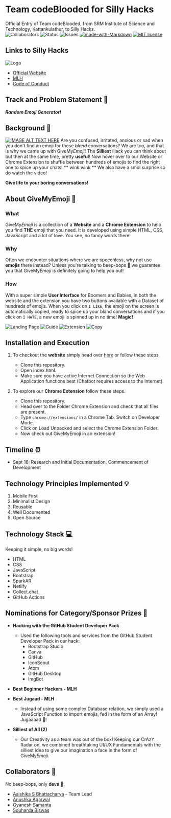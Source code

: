 # Team codeBlooded for Silly Hacks

Official Entry of Team codeBlooded, from SRM Institute of Science and Technology, Kattankulathur, to Silly Hacks. <br>
![Collaborators](https://img.shields.io/badge/collaborators-4-red)
![Status](https://img.shields.io/badge/status-working-orange)
![Issues](https://img.shields.io/badge/issues-0-blue)
[![made-with-Markdown](https://img.shields.io/badge/Made%20with-Markdown-1f425f.svg)](http://commonmark.org)
[![MIT license](https://img.shields.io/badge/License-MIT-blue.svg)](https://lbesson.mit-license.org/) 

## Links to Silly Hacks

![Logo](repository-assets/cover.svg)
- [Official Website](https://slillyhacks.online/)
- [MLH](https://mlh.sillyhacks.com/)
- [Code of Conduct](https://static.mlh.io/docs/mlh-code-of-conduct.pdf?fbclid=IwAR2vbP-bruJ_ZyL9D0bamJ-15OxadEtm0tv4l1EYBBkNnJ5-6XoUe0Zd2ZE)


## Track and Problem Statement 🚧

***Random Emoji Generator!***

## Background 📖

[![IMAGE ALT TEXT HERE](https://img.youtube.com/vi/YOUTUBE_VIDEO_ID_HERE/0.jpg)](https://www.youtube.com/watch?v=YOUTUBE_VIDEO_ID_HERE)
Are you confused, irritated, anxious or sad when you don't find an emoji for those *bland* conversations? We are too, and that is why we came up with GiveMy*Emoji*! The **Silliest** Hack you can think about but then at the same time, pretty **useful**! Now hover over to our Website or Chrome Extension to shuffle between hundreds of emojis to find the right one to spice up your chats! ** wink wink ** We also have a smol surprise so do watch the video!

**Give life to your boring conversations!**

## About GiveMyEmoji 🔧
### What
GiveMy*Emoji* is a collection of a **Website** and a **Chrome Extension** to help you find **THE** emoji that you need. It is developed using simple HTML, CSS, JavaScript and a lot of love. You see, no fancy words there!

### Why
Often we encounter situations where we are speechless, why not use **emojis** there instead? Unless you're talking to beep-bops 🤖 we guarantee you that GiveMy*Emoji* is definitely going to help you out!

### How
With a super simple **User Interface** for Boomers and Babies, in both the website and the extension you have two buttons available with a Dataset of hundreds of emojis. When you click on `I LIKE`, the emoji on the screen is automatically copied, ready to spice up your bland conversations and if you click on `I HATE`, a new emoji is spinned up in no time! **Magic!**
  
![Landing Page](repository-assets/1.png)
![Guide](repository-assets/2.png)
![Extension](repository-assets/3.png)
![Copy](repository-assets/4.png)

## Installation and Execution

1. To checkout the **website** simply head over [here](https://givemyemoji.netlify.app) or follow these steps.
   - Clone this repository.
   - Open index.html.
   - Make sure you have active Internet Connection so the Web Application functions best (Chatbot requires access to the Internet).

2. To explore our **Chrome Extension** follow these steps.
   - Clone this repository.
   - Head over to the Folder Chrome Extension and check that all files are present.
   - Type `chrome://extensions/` in a Chrome Tab. Switch on Developer Mode.
   - Click on Load Unpacked and select the Chrome Extension Folder.
   - Now check out GiveMyEmoji in an extension!

## Timeline ⏰

- Sept 18: Research and Initial Documentation, Commencement of Development

## Technology Principles Implemented 💡

1. Mobile First
2. Minimalist Design
3. Reusable
4. Well Documented
5. Open Source

## Technology Stack 💻

Keeping it simple, no big words!
- HTML
- CSS
- JavaScript
- Bootstrap
- SparkAR
- Netlify
- Collect.chat
- GitHub Actions

## Nominations for Category/Sponsor Prizes 🤝

 - **Hacking with the GitHub Student Developer Pack**
   - Used the following tools and services from the GitHub Student Developer Pack in our hack:
     - Bootstrap Studio
     - Canva
     - GitHub
     - IconScout
     - Atom
     - GitHub Desktop
     - ImgBot

 - **Best Beginner Hackers - MLH**
 - **Best Jugaad - MLH**
    - Instead of using some complex Database relation, we simply used a JavaScript Function to import emojis, fed in the form of an Array! Jugaaaad 💯!
 - **Silliest of All (2)**
    - Our Creativity as a team was out of the box! Keeping our CrAzY Radar on, we combined breathtaking UI/UX Fundamentals with the silliest idea to give our imagination a face in the form of GiveMy*Emoji*.

## Collaborators 🤖

No beep-bops, only **devs** 💖.
- [Aaishika S Bhattacharya](https://www.github.com/aaishikasb) - Team Lead
- [Anushka Agarwal](https://www.github.com/anushka17agarwal)
- [Gyanesh Samanta](https://www.github.com/Gyanesh-Samanta-123)
- [Souharda Biswas](https://www.github.com/TheSouharda)

